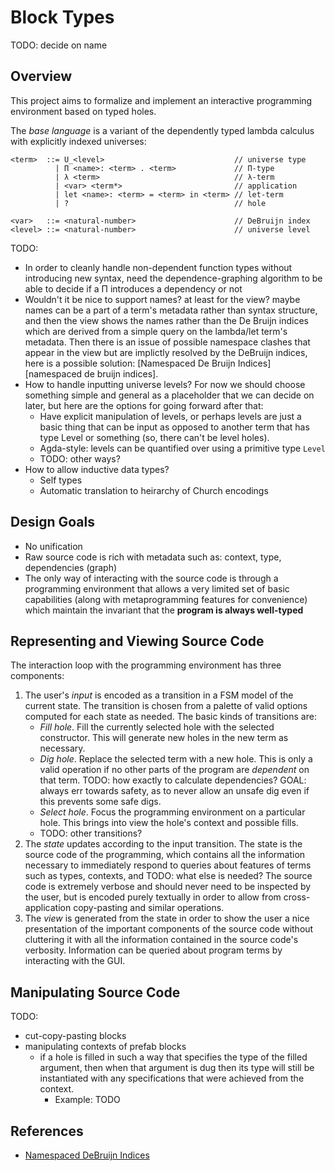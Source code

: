# Block Types

TODO: decide on name

## Overview

This project aims to formalize and implement an interactive programming
environment based on typed holes.

The _base language_ is a variant of the dependently typed lambda calculus with
explicitly indexed universes:

```
<term>  ::= U_<level>                             // universe type
          | Π <name>: <term> . <term>             // Π-type
          | λ <term>                              // λ-term
          | <var> <term*>                         // application
          | let <name>: <term> = <term> in <term> // let-term
          | ?                                     // hole

<var>   ::= <natural-number>                      // DeBruijn index
<level> ::= <natural-number>                      // universe level
```

TODO:

- In order to cleanly handle non-dependent function types without introducing
  new syntax, need the dependence-graphing algorithm to be able to decide if a Π
  introduces a dependency or not
- Wouldn't it be nice to support names? at least for the view? maybe names can
  be a part of a term's metadata rather than syntax structure, and then the view
  shows the names rather than the De Bruijn indices which are derived from a
  simple query on the lambda/let term's metadata. Then there is an issue of
  possible namespace clashes that appear in the view but are implictly resolved
  by the DeBruijn indices, here is a possible solution: [Namespaced De Bruijn
  Indices][namespaced de bruijn indices].
- How to handle inputting universe levels? For now we should choose something
  simple and general as a placeholder that we can decide on later, but here are
  the options for going forward after that:
  - Have explicit manipulation of levels, or perhaps levels are just a basic
    thing that can be input as opposed to another term that has type Level or
    something (so, there can't be level holes).
  - Agda-style: levels can be quantified over using a primitive type `Level`
  - TODO: other ways?
- How to allow inductive data types?
  - Self types
  - Automatic translation to heirarchy of Church encodings

## Design Goals

- No unification
- Raw source code is rich with metadata such as: context, type, dependencies
  (graph)
- The only way of interacting with the source code is through a programming
  environment that allows a very limited set of basic capabilities (along with
  metaprogramming features for convenience) which maintain the invariant that
  the **program is always well-typed**

## Representing and Viewing Source Code

The interaction loop with the programming environment has three components:

1. The user's _input_ is encoded as a transition in a FSM model of the current
   state. The transition is chosen from a palette of valid options computed for
   each state as needed. The basic kinds of transitions are:
   - _Fill hole_. Fill the currently selected hole with the selected
     constructor. This will generate new holes in the new term as necessary.
   - _Dig hole_. Replace the selected term with a new hole. This is only a valid
     operation if no other parts of the program are _dependent_ on that term.
     TODO: how exactly to calculate dependencies? GOAL: always err towards
     safety, as to never allow an unsafe dig even if this prevents some safe
     digs.
   - _Select hole_. Focus the programming environment on a particular hole. This
     brings into view the hole's context and possible fills.
   - TODO: other transitions?
2. The _state_ updates according to the input transition. The state is the
   source code of the programming, which contains all the information necessary
   to immediately respond to queries about features of terms such as types,
   contexts, and TODO: what else is needed? The source code is extremely verbose
   and should never need to be inspected by the user, but is encoded purely
   textually in order to allow from cross-application copy-pasting and similar
   operations.
3. The _view_ is generated from the state in order to show the user a nice
   presentation of the important components of the source code without
   cluttering it with all the information contained in the source code's
   verbosity. Information can be queried about program terms by interacting with
   the GUI.

## Manipulating Source Code

TODO:

- cut-copy-pasting blocks
- manipulating contexts of prefab blocks
  - if a hole is filled in such a way that specifies the type of the filled
    argument, then when that argument is dug then its type will still be
    instantiated with any specifications that were achieved from the context.
    - Example: TODO

## References

- [Namespaced DeBruijn Indices][namespaced debruijn indices]

[namespaced debruijn indices]:
  https://www.haskellforall.com/2021/08/namespaced-de-bruijn-indices.html
